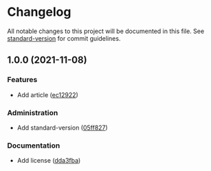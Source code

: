 # Changelog

All notable changes to this project will be documented in this file. See [standard-version](https://github.com/conventional-changelog/standard-version) for commit guidelines.

## 1.0.0 (2021-11-08)


### Features

* Add article ([ec12922](https://github.com/acisel-chasset-net/vorspeise/commit/ec1292202d2d6b250f6f325c90d4ddab2975ec54))


### Administration

* Add standard-version ([05ff827](https://github.com/acisel-chasset-net/vorspeise/commit/05ff827fa531391d686ba1eee6e6988afbdd8dd6))


### Documentation

* Add license ([dda3fba](https://github.com/acisel-chasset-net/vorspeise/commit/dda3fba8d9c952300f807d279d97e6ec080a6e77))
